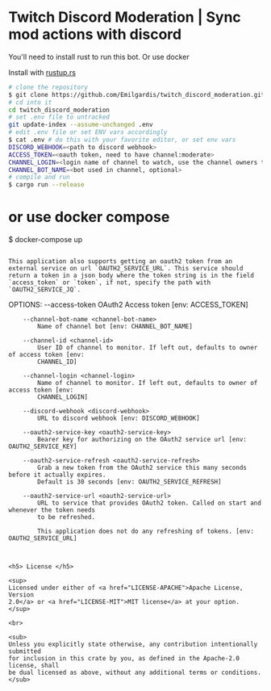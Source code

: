 Twitch Discord Moderation | Sync mod actions with discord
============================================

You'll need to install rust to run this bot. Or use docker

Install with [rustup.rs](https://rustup.rs/)

```bash
# clone the repository
$ git clone https://github.com/Emilgardis/twitch_discord_moderation.git
# cd into it
cd twitch_discord_moderation
# set .env file to untracked
git update-index --assume-unchanged .env
# edit .env file or set ENV vars accordingly
$ cat .env # do this with your favorite editor, or set env vars
DISCORD_WEBHOOK=<path to discord webhook>
ACCESS_TOKEN=<oauth token, need to have channel:moderate>
CHANNEL_LOGIN=<login name of channel to watch, use the channel owners token for more pubsub messages>
CHANNEL_BOT_NAME=<bot used in channel, optional>
# compile and run
$ cargo run --release
```
# or use docker compose
$ docker-compose up
```

This application also supports getting an oauth2 token from an external service on url `OAUTH2_SERVICE_URL`. This service should return a token in a json body where the token string is in the field `access_token` or `token`, if not, specify the path with `OAUTH2_SERVICE_JQ`.

```
OPTIONS:
        --access-token <access-token>
            OAuth2 Access token [env: ACCESS_TOKEN]

        --channel-bot-name <channel-bot-name>
            Name of channel bot [env: CHANNEL_BOT_NAME]

        --channel-id <channel-id>
            User ID of channel to monitor. If left out, defaults to owner of access token [env:
            CHANNEL_ID]

        --channel-login <channel-login>
            Name of channel to monitor. If left out, defaults to owner of access token [env:
            CHANNEL_LOGIN]

        --discord-webhook <discord-webhook>
            URL to discord webhook [env: DISCORD_WEBHOOK]

        --oauth2-service-key <oauth2-service-key>
            Bearer key for authorizing on the OAuth2 service url [env: OAUTH2_SERVICE_KEY]

        --oauth2-service-refresh <oauth2-service-refresh>
            Grab a new token from the OAuth2 service this many seconds before it actually expires.
            Default is 30 seconds [env: OAUTH2_SERVICE_REFRESH]

        --oauth2-service-url <oauth2-service-url>
            URL to service that provides OAuth2 token. Called on start and whenever the token needs
            to be refreshed.

            This application does not do any refreshing of tokens. [env: OAUTH2_SERVICE_URL]
```


<h5> License </h5>

<sup>
Licensed under either of <a href="LICENSE-APACHE">Apache License, Version
2.0</a> or <a href="LICENSE-MIT">MIT license</a> at your option.
</sup>

<br>

<sub>
Unless you explicitly state otherwise, any contribution intentionally submitted
for inclusion in this crate by you, as defined in the Apache-2.0 license, shall
be dual licensed as above, without any additional terms or conditions.
</sub>